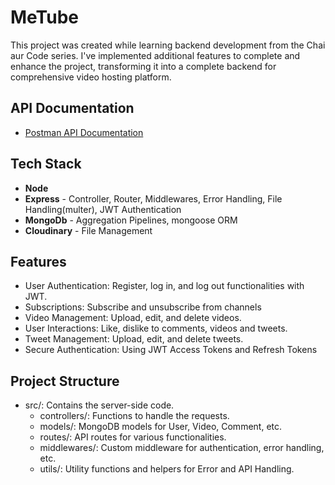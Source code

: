 # MeTube
This project was created while learning backend development from the Chai aur Code series. I've implemented additional features to complete and enhance the project, transforming it into a complete backend for comprehensive video hosting platform. 

## API Documentation
- [Postman API Documentation]()
## Tech Stack
- **Node**
- **Express** - Controller, Router, Middlewares,  Error Handling, File Handling(multer), JWT Authentication
- **MongoDb** - Aggregation Pipelines, mongoose ORM
- **Cloudinary** - File Management

## Features
- User Authentication: Register, log in, and log out functionalities with JWT.
- Subscriptions: Subscribe and unsubscribe from channels
- Video Management: Upload, edit, and delete videos.
- User Interactions: Like, dislike to comments, videos and tweets.
- Tweet Management: Upload, edit, and delete tweets.
- Secure Authentication: Using JWT Access Tokens and Refresh Tokens

## Project Structure
- src/: Contains the server-side code.
  - controllers/: Functions to handle the requests.
  - models/: MongoDB models for User, Video, Comment, etc.
  - routes/: API routes for various functionalities.
  - middlewares/: Custom middleware for authentication, error handling, etc.
  - utils/: Utility functions and helpers for Error and API Handling.
